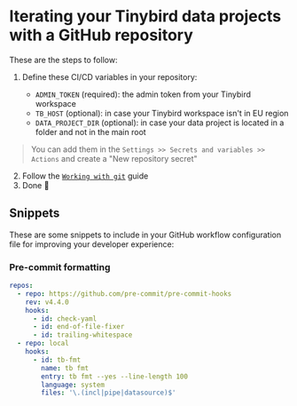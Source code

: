 # Iterating your Tinybird data projects with a GitHub repository

These are the steps to follow:

1. Define these CI/CD variables in your repository:

    - `ADMIN_TOKEN` (required): the admin token from your Tinybird workspace
    - `TB_HOST` (optional): in case your Tinybird workspace isn't in EU region
    - `DATA_PROJECT_DIR` (optional): in case your data project is located in a folder and not in the main root

> You can add them in the `Settings >> Secrets and variables >> Actions` and create a "New repository secret" 

2. Follow the [`Working with git`](working_with_git_guide_url) guide
3. Done 🎉


## Snippets

These are some snippets to include in your GitHub workflow configuration file for improving your developer experience:

### Pre-commit formatting

```yml
repos:
  - repo: https://github.com/pre-commit/pre-commit-hooks
    rev: v4.4.0
    hooks:
      - id: check-yaml
      - id: end-of-file-fixer
      - id: trailing-whitespace
  - repo: local
    hooks:
      - id: tb-fmt
        name: tb fmt
        entry: tb fmt --yes --line-length 100
        language: system
        files: '\.(incl|pipe|datasource)$'
```

[working_with_git_guide_url]: https://www.tinybird.co/docs/guides/working-with-git.html